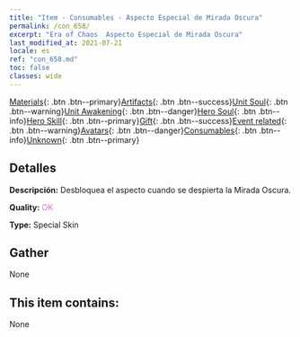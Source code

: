 ```yaml
---
title: "Item - Consumables - Aspecto Especial de Mirada Oscura"
permalink: /con_658/
excerpt: "Era of Chaos  Aspecto Especial de Mirada Oscura"
last_modified_at: 2021-07-21
locale: es
ref: "con_658.md"
toc: false
classes: wide
---
```

 [Materials](/ItemsES/){: .btn .btn--primary}[Artifacts](/ItemsES/Artifacts/){: .btn .btn--success}[Unit Soul](/ItemsES/UnitSoul/){: .btn .btn--warning}[Unit Awakening](/ItemsES/UnitAwakening/){: .btn .btn--danger}[Hero Soul](/ItemsES/HeroSoul/){: .btn .btn--info}[Hero Skill](/ItemsES/HeroSkill/){: .btn .btn--primary}[Gift](/ItemsES/Gift/){: .btn .btn--success}[Event related](/ItemsES/Events/){: .btn .btn--warning}[Avatars](/ItemsES/Avatars/){: .btn .btn--danger}[Consumables](/ItemsES/Consumables/){: .btn .btn--info}[Unknown](/ItemsES/Unknown/){: .btn .btn--primary}

## Detalles
 **Descripción:** Desbloquea el aspecto cuando se despierta la Mirada Oscura.

 **Quality:** <span style="color: #DA70D6">OK</span>

 **Type:** Special Skin

## Gather

  None

## This item contains:

  None

